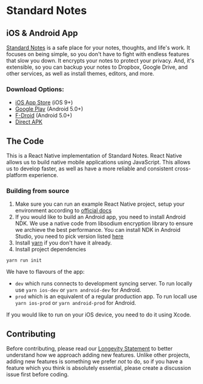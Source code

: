 # Standard Notes
## iOS & Android App

[Standard Notes](https://standardnotes.org) is a safe place for your notes, thoughts, and life's work. It focuses on being simple, so you don't have to fight with endless features that slow you down. It encrypts your notes to protect your privacy. And, it's extensible, so you can backup your notes to Dropbox, Google Drive, and other services, as well as install themes, editors, and more.

### Download Options:

- [iOS App Store](https://itunes.apple.com/us/app/standard-notes/id1285392450?mt=8) (iOS 9+)
- [Google Play](https://play.google.com/store/apps/details?id=com.standardnotes) (Android 5.0+)
- [F-Droid](https://f-droid.org/packages/com.standardnotes/) (Android 5.0+)
- [Direct APK](https://github.com/standardnotes/mobile/releases)

## The Code

This is a React Native implementation of Standard Notes. React Native allows us to build native mobile applications using JavaScript. This allows us to develop faster, as well as have a more reliable and consistent cross-platform experience.

### Building from source

1. Make sure you can run an example React Native project, setup your environment according to [official docs](https://reactnative.dev/docs/environment-setup)
2. If you would like to build an Android app, you need to install Android NDK. We use a native code from libsodium encryption library to ensure we archieve the best performance. You can install NDK in Android Studio, you need to pick version listed [here](https://github.com/standardnotes/react-native-sodium/blob/refactor/android/build.gradle#L47)
3. Install [yarn](https://yarnpkg.com/) if you don't have it already.
3. Install project dependencies

```shell
yarn run init
```

We have to flavours of the app:
* `dev` which runs connects to development syncing server. To run locally use `yarn ios-dev` or `yarn android-dev` for Android.
* `prod` which is an equivalent of a regular production app. To run locall use `yarn ios-prod` or `yarn android-prod` for Android.

If you would like to run on your iOS device, you need to do it using Xcode.

## Contributing
Before contributing, please read our [Longevity Statement](https://standardnotes.org/longevity) to better understand how we approach adding new features. Unlike other projects, adding new features is something we prefer *not* to do, so if you have a feature which you think is absolutely essential, please create a discussion issue first before coding.

